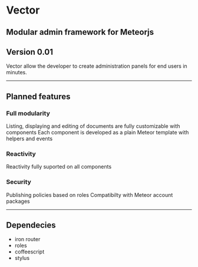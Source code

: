 # Vector
## Modular admin framework for Meteorjs
## Version 0.01

Vector allow the developer to create administration panels for end users in minutes.

---

## Planned features

### Full modularity
Listing, displaying and editing of documents are fully customizable with components
Each component is developed as a plain Meteor template with helpers and events

### Reactivity
Reactivity fully suported on all components

### Security
Publishing policies based on roles
Compatibilty with Meteor account packages

---

## Dependecies

- iron router
- roles
- coffeescript
- stylus
